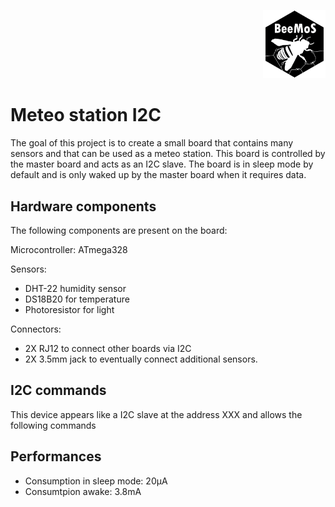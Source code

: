 <p align="right">
<a href="https://hackuarium.github.io/beemos/">
<img border="0" alt="beemos" src="https://github.com/Hackuarium/beemos/raw/master/common/images/logoBeeMoS.png" width="100">
</a>
</p>

# Meteo station I2C

The goal of this project is to create a small board that contains many sensors and that can be used as a meteo station. This board is controlled by the master board and acts as an I2C slave. The board is in sleep mode by default and is only waked up by the master board when it requires data.

## Hardware components


The following components are present on the board:

Microcontroller: ATmega328

Sensors:
* DHT-22 humidity sensor
* DS18B20 for temperature
* Photoresistor for light

Connectors:
* 2X RJ12 to connect other boards via I2C
* 2X 3.5mm jack to eventually connect additional sensors.

## I2C commands

This device appears like a I2C slave at the address XXX and allows the following commands

## Performances
* Consumption in sleep mode: 20µA
* Consumtpion awake: 3.8mA
